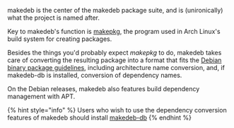 makedeb is the center of the makedeb package suite, and is (unironically) what the project is named after.

Key to makedeb's function is [makepkg](https://wiki.archlinux.org/title/makepkg), the program used in Arch Linux's build system for creating packages.

Besides the things you'd probably expect *makepkg* to do, makedeb takes care of converting the resulting package into a format that fits the [Debian binary package guidelines](https://www.debian.org/doc/debian-policy/ch-binary.html), including architecture name conversion, and, if makedeb-db is installed, conversion of dependency names.

On the Debian releases, makedeb also features build dependency management with APT.

{% hint style="info" %}
Users who wish to use the dependency conversion features of makedeb should install [makedeb-db](/makedeb-db/installing.md)
{% endhint %}
